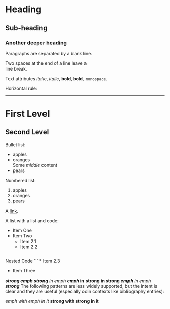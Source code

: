 # Heading

## Sub-heading

### Another deeper heading

Paragraphs are separated
by a blank line.

Two spaces at the end of a line leave a  
line break.

Text attributes _italic_, *italic*, __bold__, **bold**, `monospace`.

Horizontal rule:

---

First Level
===========

Second Level
------------

Bullet list:

  * apples
  * oranges   
  Some *middle* content
  * pears

Numbered list:

  1. apples
  2. oranges
  3. pears

A [link](http://example.com).

A list with a list and code:

* Item One
* Item Two
    * Item 2.1
    * Item 2.2
    ```
Nested Code
    ```
    * Item 2.3
* Item Three


***strong emph***
***strong** in emph*
***emph* in strong**
**in strong *emph***
*in emph **strong***
The following patterns are less widely supported, but the intent is clear and they are useful (especially cdin contexts like bibliography entries):

*emph *with emph* in it*
**strong **with strong** in it**
